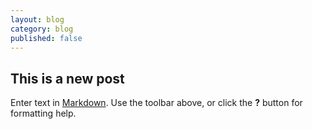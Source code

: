 ```yaml
---
layout: blog
category: blog
published: false
---
```


## This is a new post

Enter text in [Markdown](http://daringfireball.net/projects/markdown/). Use the toolbar above, or click the **?** button for formatting help.
